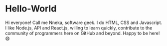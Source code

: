 # Hello-World

Hi everyone!
Call me Nneka, software geek. I do HTML, CSS and Javascript. I like Node.js, API and React.js, willing to learn quickly, contribute to the community of programmers here on GitHub and beyond.
Happy to be here!😄
